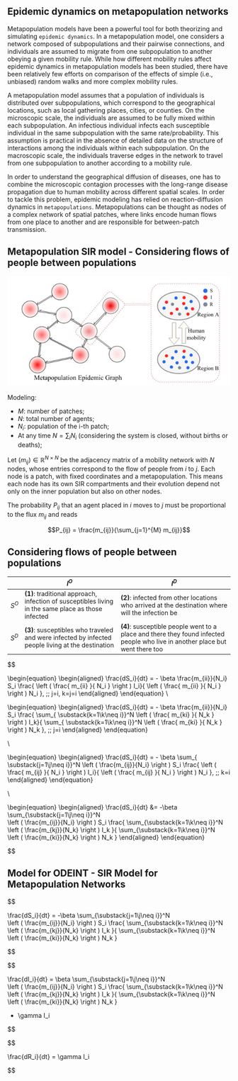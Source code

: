 ## Epidemic dynamics on metapopulation networks

Metapopulation models have been a powerful tool for both theorizing and simulating ``epidemic dynamics``. In
a metapopulation model, one considers a network composed of subpopulations and their pairwise connections,
and individuals are assumed to migrate from one subpopulation to another obeying a given mobility rule. While
how different mobility rules affect epidemic dynamics in metapopulation models has been studied, there have been
relatively few efforts on comparison of the effects of simple (i.e., unbiased) random walks and more complex
mobility rules. 

A metapopulation model assumes that a population of individuals is distributed over subpopulations, which correspond to the geographical locations, such as local gathering places, cities, or counties. On the microscopic scale, the individuals are assumed to be fully mixed within each subpopulation. An infectious individual infects each susceptible individual in the same subpopulation with the same rate/probability. This assumption is practical in the absence of detailed data on the structure of interactions among the individuals within each subpopulation. On the macroscopic scale, the individuals traverse edges in the network to travel from one subpopulation to another according to a mobility rule.

In order to understand the geographical diffusion of diseases, one has to combine the microscopic contagion processes with the long-range disease propagation due to human mobility across different spatial scales. In order to tackle this problem, epidemic modeling has relied on reaction-diffusion dynamics in ``metapopulations``. Metapopulations can be thought as nodes of a complex network of spatial patches, where links encode human flows from one place to another and are responsible for between-patch transmission.

## Metapopulation SIR model - Considering flows of people between populations

<center>

![MetapopSIR](MetaSIR2.jpeg)

</center>

Modeling:

- $M$: number of patches;
- $N$: total number of agents;
- $N_i$: population of the i-th patch;
- At any time $N = \sum_{i} N_i$ (considering the system is closed, without births or deaths);

Let $(m_{ij}) \in \mathbb{R}^{N \times N}$ be the adjacency matrix of a mobility network with $N$ nodes, whose entries correspond to the flow of people from $i$ to $j$. Each node is a patch, with fixed coordinates and a metapopulation. This means each node has its own SIR compartments and their evolution depend not only on the inner population but also on other nodes.

The probability $P_{ij}$ that an agent placed in $i$ moves to $j$ must be proportional to the flux $m_{ij}$ and reads

$$P_{ij} = \frac{m_{ij}}{\sum_{j=1}^{M} m_{ij}}$$

## Considering flows of people between populations

|        | $I^{O}$                                                                                           | $I^{D}$                                                                                                                       |
|--------|--------------------------------------------------------------------------------------------------|------------------------------------------------------------------------------------------------------------------------------|
| $S^{O}$ | **(1)**: traditional approach,  infection of susceptibles living in the same place as those infected | **(2)**: infected from other locations who arrived at the destination where will the infection be                                |
| $S^{D}$ | **(3)**: susceptibles who traveled and  were infected by infected people  living at the destination  | **(4)**: susceptible people went to a place  and there they found infected people  who live in another place but went  there too |

$$

\begin{equation} 
\begin{aligned} 
\frac{dS_i}{dt} = - \beta \frac{m_{ii}}{N_i} S_i 
\frac{ \left ( \frac{ m_{ii} }{ N_i } \right ) I_i}{ 
\left ( \frac{ m_{ii} }{ N_i } \right ) N_i }, \;\; j=i, k=j=i
\end{aligned} 
\end{equation}
\\

\begin{equation} 
\begin{aligned} 
\frac{dS_i}{dt} = - \beta \frac{m_{ii}}{N_i} S_i
\frac{ \sum_{ \substack{k=1\\k\neq i}}^N  \left ( \frac{ m_{ki} }{ N_k } \right ) I_k}{ 
 \sum_{ \substack{k=1\\k\neq i}}^N \left ( \frac{ m_{ki} }{ N_k } \right ) N_k }, \;\; j=i
\end{aligned} 
\end{equation}

\\

\begin{equation} 
\begin{aligned} 
\frac{dS_i}{dt} = - \beta \sum_{ \substack{j=1\\j\neq i}}^N \left ( \frac{m_{ij}}{N_i} \right ) S_i \frac{ \left ( \frac{ m_{ij} }{ N_i } \right ) I_i}{ 
\left ( \frac{ m_{ij} }{ N_i } \right ) N_i }, \;\; k=i
\end{aligned} 
\end{equation}

\\

\begin{equation} 
\begin{aligned}
\frac{dS_i}{dt} &= -\beta \sum_{\substack{j=1\\j\neq i}}^N  
\left ( \frac{m_{ij}}{N_i} \right ) S_i 
\frac{ \sum_{\substack{k=1\\k\neq i}}^N  
\left ( \frac{m_{kj}}{N_k} \right ) I_k }{ \sum_{\substack{k=1\\k\neq i}}^N  
\left ( \frac{m_{ki}}{N_k} \right ) N_k }
\end{aligned} 
\end{equation}

$$

## Model for ODEINT - SIR Model for Metapopulation Networks 

$$

\frac{dS_i}{dt} = -\beta \sum_{\substack{j=1\\j\neq i}}^N  
\left ( \frac{m_{ij}}{N_i} \right ) S_i 
\frac{ \sum_{\substack{k=1\\k\neq i}}^N  
\left ( \frac{m_{kj}}{N_k} \right ) I_k }{ \sum_{\substack{k=1\\k\neq i}}^N  
\left ( \frac{m_{ki}}{N_k} \right ) N_k }

$$

$$

\frac{dI_i}{dt} = \beta \sum_{\substack{j=1\\j\neq i}}^N  
\left ( \frac{m_{ij}}{N_i} \right ) S_i 
\frac{ \sum_{\substack{k=1\\k\neq i}}^N  
\left ( \frac{m_{kj}}{N_k} \right ) I_k }{ \sum_{\substack{k=1\\k\neq i}}^N  
\left ( \frac{m_{ki}}{N_k} \right ) N_k }
- \gamma  I_i 

$$

$$

\frac{dR_i}{dt} = \gamma I_i 

$$
